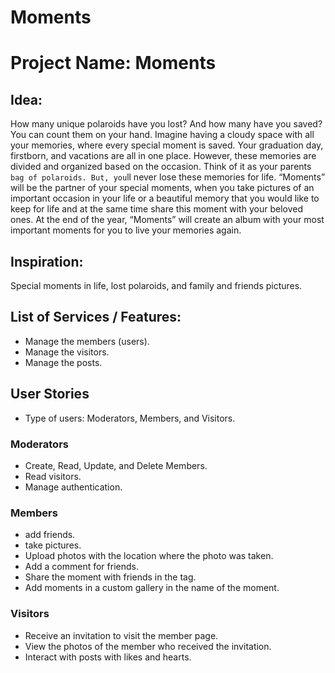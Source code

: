 # Moments 
# Project Name: Moments

## Idea:
How many unique polaroids have you lost? And how many have you saved? You can count them on your hand. 
Imagine having a cloudy space with all your memories, where every special moment is saved. Your graduation day, firstborn, and vacations are all in one place. However, these memories are divided and organized based on the occasion. Think of it as your parents` bag of polaroids. But, you`ll never lose these memories for life. “Moments” will be the partner of your special moments, when you take pictures of an important occasion in your life or a beautiful memory that you would like to keep for life and at the same time share this moment with your beloved ones. At the end of the year, “Moments” will create an album with your most important moments for you to live your memories again.


## Inspiration:
Special moments in life, lost polaroids, and family and friends pictures. 


## List of Services / Features:

- Manage the members (users).
- Manage the visitors.
- Manage the posts.


## User Stories
- Type of users: Moderators, Members, and Visitors.

### Moderators

- Create, Read, Update, and Delete Members.
- Read visitors.
- Manage authentication.


### Members

- add friends.
- take pictures.
- Upload photos with the location where the photo was taken.
- Add a comment for friends.
- Share the moment with friends in the tag.
- Add moments in a custom gallery in the name of the moment.


### Visitors

- Receive an invitation to visit the member page.
- View the photos of the member who received the invitation.
- Interact with posts with likes and hearts.

